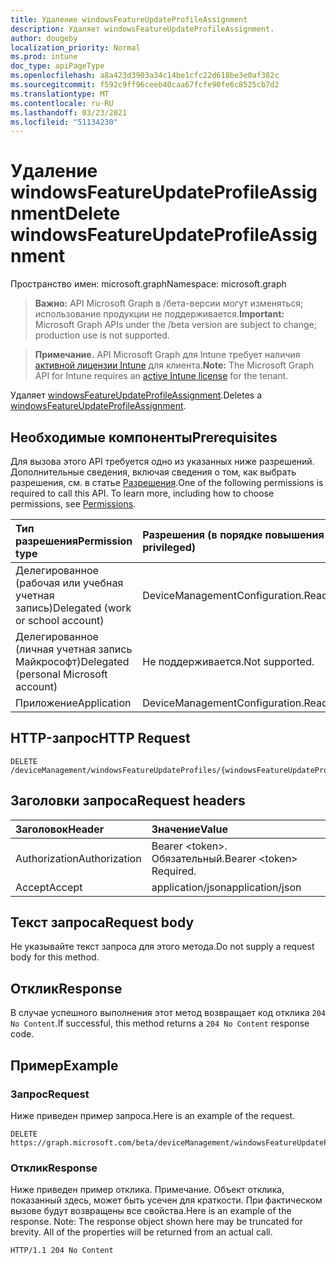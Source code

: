 ```yaml
---
title: Удаление windowsFeatureUpdateProfileAssignment
description: Удаляет windowsFeatureUpdateProfileAssignment.
author: dougeby
localization_priority: Normal
ms.prod: intune
doc_type: apiPageType
ms.openlocfilehash: a8a423d3903a34c14be1cfc22d618be3e0af382c
ms.sourcegitcommit: f592c9ff96ceeb40caa67fcfe90fe6c8525cb7d2
ms.translationtype: MT
ms.contentlocale: ru-RU
ms.lasthandoff: 03/23/2021
ms.locfileid: "51134230"
---
```

# <a name="delete-windowsfeatureupdateprofileassignment"></a><span data-ttu-id="0f8d7-103">Удаление windowsFeatureUpdateProfileAssignment</span><span class="sxs-lookup"><span data-stu-id="0f8d7-103">Delete windowsFeatureUpdateProfileAssignment</span></span>

<span data-ttu-id="0f8d7-104">Пространство имен: microsoft.graph</span><span class="sxs-lookup"><span data-stu-id="0f8d7-104">Namespace: microsoft.graph</span></span>

> <span data-ttu-id="0f8d7-105">**Важно:** API Microsoft Graph в /бета-версии могут изменяться; использование продукции не поддерживается.</span><span class="sxs-lookup"><span data-stu-id="0f8d7-105">**Important:** Microsoft Graph APIs under the /beta version are subject to change; production use is not supported.</span></span>

> <span data-ttu-id="0f8d7-106">**Примечание.** API Microsoft Graph для Intune требует наличия [активной лицензии Intune](https://go.microsoft.com/fwlink/?linkid=839381) для клиента.</span><span class="sxs-lookup"><span data-stu-id="0f8d7-106">**Note:** The Microsoft Graph API for Intune requires an [active Intune license](https://go.microsoft.com/fwlink/?linkid=839381) for the tenant.</span></span>

<span data-ttu-id="0f8d7-107">Удаляет [windowsFeatureUpdateProfileAssignment](../resources/intune-softwareupdate-windowsfeatureupdateprofileassignment.md).</span><span class="sxs-lookup"><span data-stu-id="0f8d7-107">Deletes a [windowsFeatureUpdateProfileAssignment](../resources/intune-softwareupdate-windowsfeatureupdateprofileassignment.md).</span></span>

## <a name="prerequisites"></a><span data-ttu-id="0f8d7-108">Необходимые компоненты</span><span class="sxs-lookup"><span data-stu-id="0f8d7-108">Prerequisites</span></span>
<span data-ttu-id="0f8d7-p101">Для вызова этого API требуется одно из указанных ниже разрешений. Дополнительные сведения, включая сведения о том, как выбрать разрешения, см. в статье [Разрешения](/graph/permissions-reference).</span><span class="sxs-lookup"><span data-stu-id="0f8d7-p101">One of the following permissions is required to call this API. To learn more, including how to choose permissions, see [Permissions](/graph/permissions-reference).</span></span>

|<span data-ttu-id="0f8d7-111">Тип разрешения</span><span class="sxs-lookup"><span data-stu-id="0f8d7-111">Permission type</span></span>|<span data-ttu-id="0f8d7-112">Разрешения (в порядке повышения привилегий)</span><span class="sxs-lookup"><span data-stu-id="0f8d7-112">Permissions (from least to most privileged)</span></span>|
|:---|:---|
|<span data-ttu-id="0f8d7-113">Делегированное (рабочая или учебная учетная запись)</span><span class="sxs-lookup"><span data-stu-id="0f8d7-113">Delegated (work or school account)</span></span>|<span data-ttu-id="0f8d7-114">DeviceManagementConfiguration.ReadWrite.All</span><span class="sxs-lookup"><span data-stu-id="0f8d7-114">DeviceManagementConfiguration.ReadWrite.All</span></span>|
|<span data-ttu-id="0f8d7-115">Делегированное (личная учетная запись Майкрософт)</span><span class="sxs-lookup"><span data-stu-id="0f8d7-115">Delegated (personal Microsoft account)</span></span>|<span data-ttu-id="0f8d7-116">Не поддерживается.</span><span class="sxs-lookup"><span data-stu-id="0f8d7-116">Not supported.</span></span>|
|<span data-ttu-id="0f8d7-117">Приложение</span><span class="sxs-lookup"><span data-stu-id="0f8d7-117">Application</span></span>|<span data-ttu-id="0f8d7-118">DeviceManagementConfiguration.ReadWrite.All</span><span class="sxs-lookup"><span data-stu-id="0f8d7-118">DeviceManagementConfiguration.ReadWrite.All</span></span>|

## <a name="http-request"></a><span data-ttu-id="0f8d7-119">HTTP-запрос</span><span class="sxs-lookup"><span data-stu-id="0f8d7-119">HTTP Request</span></span>
<!-- {
  "blockType": "ignored"
}
-->
``` http
DELETE /deviceManagement/windowsFeatureUpdateProfiles/{windowsFeatureUpdateProfileId}/assignments/{windowsFeatureUpdateProfileAssignmentId}
```

## <a name="request-headers"></a><span data-ttu-id="0f8d7-120">Заголовки запроса</span><span class="sxs-lookup"><span data-stu-id="0f8d7-120">Request headers</span></span>
|<span data-ttu-id="0f8d7-121">Заголовок</span><span class="sxs-lookup"><span data-stu-id="0f8d7-121">Header</span></span>|<span data-ttu-id="0f8d7-122">Значение</span><span class="sxs-lookup"><span data-stu-id="0f8d7-122">Value</span></span>|
|:---|:---|
|<span data-ttu-id="0f8d7-123">Authorization</span><span class="sxs-lookup"><span data-stu-id="0f8d7-123">Authorization</span></span>|<span data-ttu-id="0f8d7-124">Bearer &lt;token&gt;. Обязательный.</span><span class="sxs-lookup"><span data-stu-id="0f8d7-124">Bearer &lt;token&gt; Required.</span></span>|
|<span data-ttu-id="0f8d7-125">Accept</span><span class="sxs-lookup"><span data-stu-id="0f8d7-125">Accept</span></span>|<span data-ttu-id="0f8d7-126">application/json</span><span class="sxs-lookup"><span data-stu-id="0f8d7-126">application/json</span></span>|

## <a name="request-body"></a><span data-ttu-id="0f8d7-127">Текст запроса</span><span class="sxs-lookup"><span data-stu-id="0f8d7-127">Request body</span></span>
<span data-ttu-id="0f8d7-128">Не указывайте текст запроса для этого метода.</span><span class="sxs-lookup"><span data-stu-id="0f8d7-128">Do not supply a request body for this method.</span></span>

## <a name="response"></a><span data-ttu-id="0f8d7-129">Отклик</span><span class="sxs-lookup"><span data-stu-id="0f8d7-129">Response</span></span>
<span data-ttu-id="0f8d7-130">В случае успешного выполнения этот метод возвращает код отклика `204 No Content`.</span><span class="sxs-lookup"><span data-stu-id="0f8d7-130">If successful, this method returns a `204 No Content` response code.</span></span>

## <a name="example"></a><span data-ttu-id="0f8d7-131">Пример</span><span class="sxs-lookup"><span data-stu-id="0f8d7-131">Example</span></span>

### <a name="request"></a><span data-ttu-id="0f8d7-132">Запрос</span><span class="sxs-lookup"><span data-stu-id="0f8d7-132">Request</span></span>
<span data-ttu-id="0f8d7-133">Ниже приведен пример запроса.</span><span class="sxs-lookup"><span data-stu-id="0f8d7-133">Here is an example of the request.</span></span>
``` http
DELETE https://graph.microsoft.com/beta/deviceManagement/windowsFeatureUpdateProfiles/{windowsFeatureUpdateProfileId}/assignments/{windowsFeatureUpdateProfileAssignmentId}
```

### <a name="response"></a><span data-ttu-id="0f8d7-134">Отклик</span><span class="sxs-lookup"><span data-stu-id="0f8d7-134">Response</span></span>
<span data-ttu-id="0f8d7-p102">Ниже приведен пример отклика. Примечание. Объект отклика, показанный здесь, может быть усечен для краткости. При фактическом вызове будут возвращены все свойства.</span><span class="sxs-lookup"><span data-stu-id="0f8d7-p102">Here is an example of the response. Note: The response object shown here may be truncated for brevity. All of the properties will be returned from an actual call.</span></span>
``` http
HTTP/1.1 204 No Content
```




